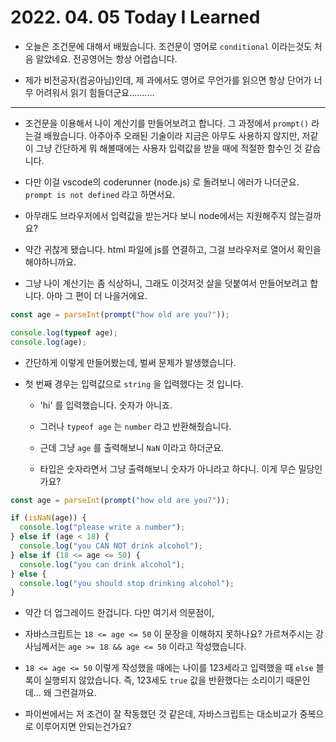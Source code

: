 # 2022. 04. 05 Today I Learned

- 오늘은 조건문에 대해서 배웠습니다. 조건문이 영어로 `conditional` 이라는것도 처음 알았네요. 전공영어는 항상 어렵습니다.

- 제가 비전공자(컴공아님)인데, 제 과에서도 영어로 무언가를 읽으면 항상 단어가 너무 어려워서 읽기 힘들더군요..........

---

- 조건문을 이용해서 나이 계산기를 만들어보려고 합니다. 그 과정에서 `prompt()` 라는걸 배웠습니다. 아주아주 오래된 기술이라 지금은 아무도 사용하지 않지만, 저같이 그냥 간단하게 뭐 해볼때에는 사용자 입력값을 받을 때에 적절한 함수인 것 같습니다.

- 다만 이걸 vscode의 coderunner (node.js) 로 돌려보니 에러가 나더군요. `prompt is not defined` 라고 하면서요.

- 아무래도 브라우저에서 입력값을 받는거다 보니 node에서는 지원해주지 않는걸까요?

- 약간 귀찮게 됐습니다. html 파일에 js를 연결하고, 그걸 브라우저로 열어서 확인을 해야하니까요.

- 그냥 나이 계산기는 좀 식상하니, 그래도 이것저것 살을 덧붙여서 만들어보려고 합니다. 아마 그 편이 더 나을거에요.

```js
const age = parseInt(prompt("how old are you?"));

console.log(typeof age);
console.log(age);
```

- 간단하게 이렇게 만들어봤는데, 벌써 문제가 발생했습니다.

- 첫 번째 경우는 입력값으로 `string` 을 입력했다는 것 입니다.

  - 'hi' 를 입력했습니다. 숫자가 아니죠.

  - 그러나 `typeof age` 는 `number` 라고 반환해줬습니다.

  - 근데 그냥 `age` 를 출력해보니 `NaN` 이라고 하더군요.

  - 타입은 숫자라면서 그냥 출력해보니 숫자가 아니라고 하다니. 이게 무슨 밀당인가요?

```js
const age = parseInt(prompt("how old are you?"));

if (isNaN(age)) {
  console.log("please write a number");
} else if (age < 18) {
  console.log("you CAN NOT drink alcohol");
} else if (18 <= age <= 50) {
  console.log("you can drink alcohol");
} else {
  console.log("you should stop drinking alcohol");
}
```

- 약간 더 업그레이드 한겁니다. 다만 여기서 의문점이,

- 자바스크립트는 `18 <= age <= 50` 이 문장을 이해하지 못하나요? 가르쳐주시는 강사님께서는 `age >= 18 && age <= 50` 이라고 작성했습니다.

- `18 <= age <= 50` 이렇게 작성했을 때에는 나이를 123세라고 입력했을 때 `else` 블록이 실행되지 않았습니다. 즉, 123세도 `true` 값을 반환했다는 소리이기 때문인데... 왜 그런걸까요.

- 파이썬에서는 저 조건이 잘 작동했던 것 같은데, 자바스크립트는 대소비교가 중복으로 이루어지면 안되는건가요?
